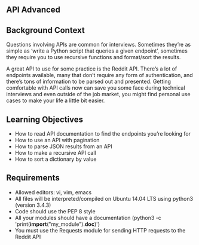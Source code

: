 ## API Advanced

## Background Context

Questions involving APIs are common for interviews. Sometimes they’re as simple as ‘write a Python script that queries a given endpoint’, sometimes they require you to use recursive functions and format/sort the results.

A great API to use for some practice is the Reddit API. There’s a lot of endpoints available, many that don’t require any form of authentication, and there’s tons of information to be parsed out and presented. Getting comfortable with API calls now can save you some face during technical interviews and even outside of the job market, you might find personal use cases to make your life a little bit easier.

## Learning Objectives

- How to read API documentation to find the endpoints you’re looking for
- How to use an API with pagination
- How to parse JSON results from an API
- How to make a recursive API call
- How to sort a dictionary by value

## Requirements

- Allowed editors: vi, vim, emacs
- All files will be interpreted/compiled on Ubuntu 14.04 LTS using python3 (version 3.4.3)
- Code should use the PEP 8 style
- All your modules should have a documentation (python3 -c 'print(__import__("my_module").__doc__)')
- You must use the Requests module for sending HTTP requests to the Reddit API
